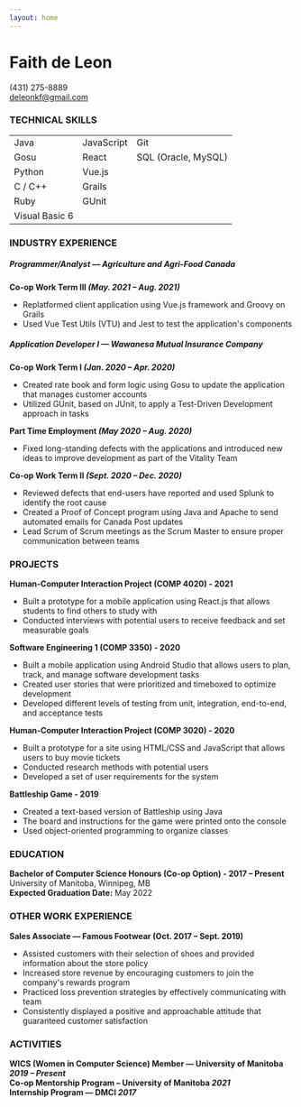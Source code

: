 ```yaml
---
layout: home
---
```

# Faith de Leon
(431) 275-8889  
deleonkf@gmail.com

### TECHNICAL SKILLS
|                |            |                     |
|----------------|------------|---------------------|
| Java           | JavaScript | Git                 |
| Gosu           | React      | SQL (Oracle, MySQL) |
| Python         | Vue.js     |                     |
| C / C++        | Grails     |                     |
| Ruby           | GUnit      |                     |
| Visual Basic 6 |            |                     |

### INDUSTRY EXPERIENCE
##### Programmer/Analyst — Agriculture and Agri-Food Canada
**Co-op Work Term III *(May. 2021 – Aug. 2021)***
- Replatformed client application using Vue.js framework and Groovy on Grails
- Used Vue Test Utils (VTU) and Jest to test the application's components

##### Application Developer I — Wawanesa Mutual Insurance Company
**Co-op Work Term I  *(Jan. 2020 – Apr. 2020)***
- Created rate book and form logic using Gosu to update the application that manages customer accounts
- Utilized GUnit, based on JUnit, to apply a Test-Driven Development approach in tasks  

**Part Time Employment *(May 2020 – Aug. 2020)***
- Fixed long-standing defects with the applications and introduced new ideas to improve development as part of the Vitality Team  

**Co-op Work Term II *(Sept. 2020 – Dec. 2020)***
- Reviewed defects that end-users have reported and used Splunk to identify the root cause
- Created a Proof of Concept program using Java and Apache to send automated emails for Canada Post updates
- Lead Scrum of Scrum meetings as the Scrum Master to ensure proper communication between teams

### PROJECTS
**Human-Computer Interaction Project (COMP 4020) - 2021**  
- Built a prototype for a mobile application using React.js that allows students to find others to study with
- Conducted interviews with potential users to receive feedback and set measurable goals

**Software Engineering 1 (COMP 3350) - 2020**
- Built a mobile application using Android Studio that allows users to plan, track, and manage software development tasks
- Created user stories that were prioritized and timeboxed to optimize development
- Developed different levels of testing from unit, integration, end-to-end, and acceptance tests  

**Human-Computer Interaction Project (COMP 3020) - 2020**  
- Built a prototype for a site using HTML/CSS and JavaScript that allows users to buy movie tickets
- Conducted research methods with potential users
- Developed a set of user requirements for the system  

**Battleship Game - 2019**
- Created a text-based version of Battleship using Java
- The board and instructions for the game were printed onto the console
- Used object-oriented programming to organize classes

### EDUCATION
**Bachelor of Computer Science Honours (Co-op Option) - 2017 – Present**   
University of Manitoba, Winnipeg, MB  
**Expected Graduation Date:** May 2022  

### OTHER WORK EXPERIENCE
**Sales Associate — Famous Footwear (Oct. 2017 – Sept. 2019)**
- Assisted customers with their selection of shoes and provided information about the store policy
- Increased store revenue by encouraging customers to join the company's rewards program
- Practiced loss prevention strategies by effectively communicating with team
- Consistently displayed a positive and approachable attitude that guaranteed customer satisfaction

### ACTIVITIES
**WICS (Women in Computer Science) Member — University of Manitoba  *2019 – Present***  
**Co-op Mentorship Program – University of Manitoba *2021***  
**Internship Program — DMCI *2017***
